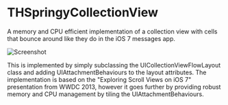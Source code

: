 THSpringyCollectionView
=======================

A memory and CPU efficient implementation of a collection view with cells that bounce around like they do in the iOS 7 messages app.

![Screenshot](https://raw.github.com/tristanhimmelman/THSpringCollectionView/master/screenshot.png)

This is implemented by simply subclassing the UICollectionViewFlowLayout class and adding UIAttachmentBehaviours to the layout attributes. The implementation is based on the "Exploring Scroll Views on iOS 7" presentation from WWDC 2013, however it goes further by providing robust memory and CPU management by tiling the UIAttachmentBehaviours.
